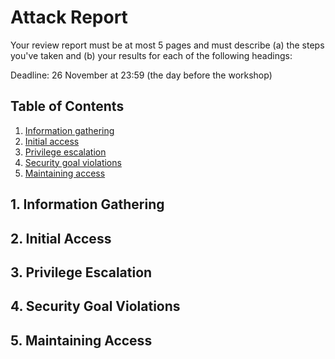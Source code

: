 # Attack Report

Your review report must be at most 5 pages and must describe (a) the steps you've taken and (b) your results for each of the following headings:

Deadline: 26 November at 23:59 (the day before the workshop)

## Table of Contents

1. [Information gathering](#1-Information-gathering)
2. [Initial access](#2-initial-access)
3. [Privilege escalation](#3-privilege-escalation)
4. [Security goal violations](#4-security-goal-violations)
5. [Maintaining access](#5-maintaining-access)

## 1. Information Gathering


## 2. Initial Access


## 3. Privilege Escalation


## 4. Security Goal Violations


## 5. Maintaining Access

